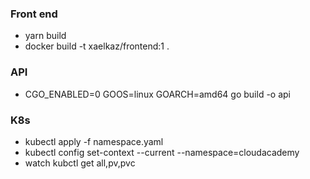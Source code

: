 ### Front end
- yarn build
- docker build -t xaelkaz/frontend:1 .  
### API
- CGO_ENABLED=0 GOOS=linux GOARCH=amd64 go build -o api
### K8s
- kubectl apply -f namespace.yaml
- kubectl config set-context --current --namespace=cloudacademy
- watch kubctl get all,pv,pvc